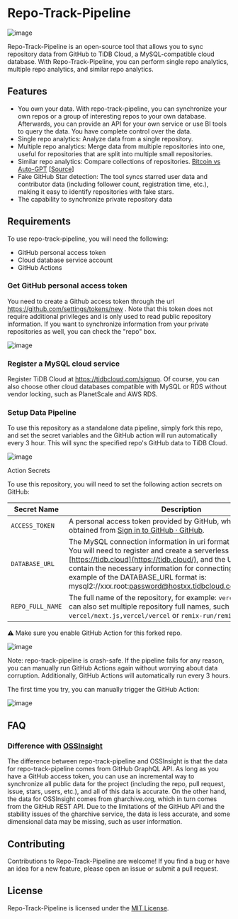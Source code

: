 # Repo-Track-Pipeline
![image](https://user-images.githubusercontent.com/63877/231985040-20ae1701-00e1-4800-b1ea-225a60dba0d2.png)

Repo-Track-Pipeline is an open-source tool that allows you to sync repository data from GitHub to TiDB Cloud, a MySQL-compatible cloud database. With Repo-Track-Pipeline, you can perform single repo analytics, multiple repo analytics, and similar repo analytics.

## Features

- You own your data. With repo-track-pipeline, you can synchronize your own repos or a group of interesting repos to your own database. Afterwards, you can provide an API for your own service or use BI tools to query the data. You have complete control over the data.
- Single repo analytics: Analyze data from a single repository.
- Multiple repo analytics: Merge data from multiple repositories into one, useful for repositories that are split into multiple small repositories.
- Similar repo analytics: Compare collections of repositories. [Bitcoin vs Auto-GPT](https://bitcoin-vs-autogpt.vercel.app/) [[Source](https://github.com/gh-viz/bitcoin-vs-autogpt)]
- Fake GitHub Star detection: The tool syncs starred user data and contributor data (including follower count, registration time, etc.), making it easy to identify repositories with fake stars.
- The capability to synchronize private repository data

## Requirements

To use repo-track-pipeline, you will need the following:

- GitHub personal access token
- Cloud database service account
- GitHub Actions

### Get GitHub personal access token

You need to create a Github access token through the url https://github.com/settings/tokens/new . Note that this token does not require additional privileges and is only used to read public repository information. If you want to synchronize information from your private repositories as well, you can check the "repo" box.

![image](https://user-images.githubusercontent.com/63877/233134043-569212b0-ea80-4a36-961c-e615741e15f6.png)

### Register a MySQL cloud service

Register TiDB Cloud at https://tidbcloud.com/signup. Of course, you can also choose other cloud databases compatible with MySQL or RDS without vendor locking, such as PlanetScale and AWS RDS.

### Setup Data Pipeline

To use this repository as a standalone data pipeline, simply fork this repo, and set the secret variables and the GitHub action will run automatically every 3 hour. This will sync the specified repo's GitHub data to TiDB Cloud.

![image](https://user-images.githubusercontent.com/63877/233130431-cfe9884a-a58e-45de-a702-98b41a370ceb.png)

Action Secrets

To use this repository, you will need to set the following action secrets on GitHub:

| Secret Name | Description |
| --- | --- |
| `ACCESS_TOKEN` | A personal access token provided by GitHub, which can be obtained from [Sign in to GitHub · GitHub](https://github.com/settings/tokens). |
| `DATABASE_URL` | The MySQL connection information in uri format for TiDB Cloud. You will need to register and create a serverless cluster on [https://tidb.cloud](https://tidb.cloud/), and the URI format should contain the necessary information for connecting to the cluster. An example of the DATABASE_URL format is: mysql2://xxx.root:password@hostxx.tidbcloud.com:4000/db_name |
| `REPO_FULL_NAME` | The full name of the repository, for example: `vercel/next.js`, you can also set multiple repository full names, such as: `vercel/next.js,vercel/vercel` or `remix-run/remix,vercel/next.js`. |


⚠️ Make sure you enable GitHub Action for this forked repo.

![image](https://user-images.githubusercontent.com/63877/233132878-b6879d1c-272b-4db5-93f6-587f4d64b72a.png)


Note: repo-track-pipeline is crash-safe. If the pipeline fails for any reason, you can manually run GitHub Actions again without worrying about data corruption. Additionally, GitHub Actions will automatically run every 3 hours.

The first time you try, you can manually trigger the GitHub Action:

![image](https://user-images.githubusercontent.com/63877/233193625-e5c4abad-33d0-440f-94d7-8532742a71a8.png)


## FAQ

### Difference with [OSSInsight](https://ossinsight.io/)

The difference between repo-track-pipeline and OSSInsight is that the data for repo-track-pipeline comes from GitHub GraphQL API. As long as you have a GitHub access token, you can use an incremental way to synchronize all public data for the project (including the repo, pull request, issue, stars, users, etc.), and all of this data is accurate. On the other hand, the data for OSSInsight comes from gharchive.org, which in turn comes from the GitHub REST API. Due to the limitations of the GitHub API and the stability issues of the gharchive service, the data is less accurate, and some dimensional data may be missing, such as user information.

## Contributing

Contributions to Repo-Track-Pipeline are welcome! If you find a bug or have an idea for a new feature, please open an issue or submit a pull request.

## License

Repo-Track-Pipeline is licensed under the [MIT License](https://github.com/hooopo/repo-track-pipeline/blob/main/LICENSE).
